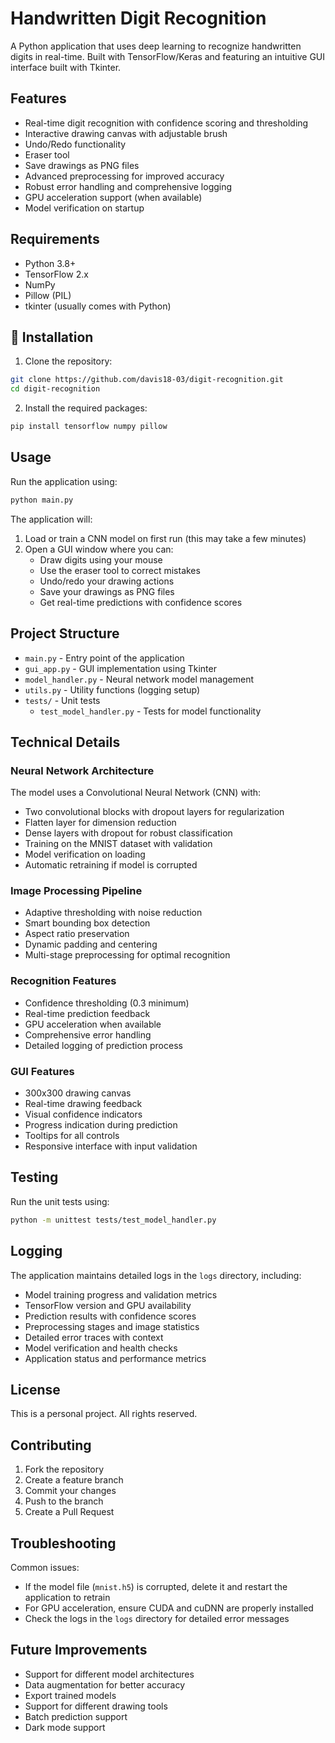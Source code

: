 # Handwritten Digit Recognition

A Python application that uses deep learning to recognize handwritten digits in real-time. Built with TensorFlow/Keras and featuring an intuitive GUI interface built with Tkinter.

## Features

* Real-time digit recognition with confidence scoring and thresholding
* Interactive drawing canvas with adjustable brush
* Undo/Redo functionality
* Eraser tool
* Save drawings as PNG files
* Advanced preprocessing for improved accuracy
* Robust error handling and comprehensive logging
* GPU acceleration support (when available)
* Model verification on startup

## Requirements

* Python 3.8+
* TensorFlow 2.x
* NumPy
* Pillow (PIL)
* tkinter (usually comes with Python)

## 🚀 Installation

1. Clone the repository:

```bash
git clone https://github.com/davis18-03/digit-recognition.git
cd digit-recognition
```

2. Install the required packages:

```bash
pip install tensorflow numpy pillow
```

## Usage

Run the application using:

```bash
python main.py
```

The application will:

1. Load or train a CNN model on first run (this may take a few minutes)
2. Open a GUI window where you can:
   * Draw digits using your mouse
   * Use the eraser tool to correct mistakes
   * Undo/redo your drawing actions
   * Save your drawings as PNG files
   * Get real-time predictions with confidence scores

## Project Structure

* `main.py` - Entry point of the application
* `gui_app.py` - GUI implementation using Tkinter
* `model_handler.py` - Neural network model management
* `utils.py` - Utility functions (logging setup)
* `tests/` - Unit tests
    * `test_model_handler.py` - Tests for model functionality

## Technical Details

### Neural Network Architecture

The model uses a Convolutional Neural Network (CNN) with:

* Two convolutional blocks with dropout layers for regularization
* Flatten layer for dimension reduction
* Dense layers with dropout for robust classification
* Training on the MNIST dataset with validation
* Model verification on loading
* Automatic retraining if model is corrupted

### Image Processing Pipeline

* Adaptive thresholding with noise reduction
* Smart bounding box detection
* Aspect ratio preservation
* Dynamic padding and centering
* Multi-stage preprocessing for optimal recognition

### Recognition Features

* Confidence thresholding (0.3 minimum)
* Real-time prediction feedback
* GPU acceleration when available
* Comprehensive error handling
* Detailed logging of prediction process

### GUI Features

* 300x300 drawing canvas
* Real-time drawing feedback
* Visual confidence indicators
* Progress indication during prediction
* Tooltips for all controls
* Responsive interface with input validation

## Testing

Run the unit tests using:

```bash
python -m unittest tests/test_model_handler.py
```

## Logging

The application maintains detailed logs in the `logs` directory, including:

* Model training progress and validation metrics
* TensorFlow version and GPU availability
* Prediction results with confidence scores
* Preprocessing stages and image statistics
* Detailed error traces with context
* Model verification and health checks
* Application status and performance metrics

## License
This is a personal project. All rights reserved.

## Contributing

1. Fork the repository
2. Create a feature branch
3. Commit your changes
4. Push to the branch
5. Create a Pull Request

## Troubleshooting

Common issues:

* If the model file (`mnist.h5`) is corrupted, delete it and restart the application to retrain
* For GPU acceleration, ensure CUDA and cuDNN are properly installed
* Check the logs in the `logs` directory for detailed error messages

## Future Improvements

* Support for different model architectures
* Data augmentation for better accuracy
* Export trained models
* Support for different drawing tools
* Batch prediction support
* Dark mode support
